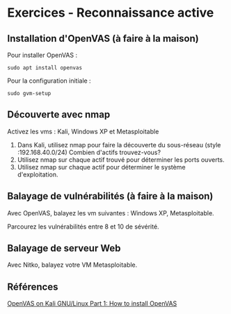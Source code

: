 # Exercices - Reconnaissance active

## Installation d'OpenVAS (à faire à la maison)

Pour installer OpenVAS :

`sudo apt install openvas`

Pour la configuration initiale :

`sudo gvm-setup`

## Découverte avec nmap

Activez les vms : Kali, Windows XP et Metasploitable

1. Dans Kali, utilisez nmap pour faire la découverte du sous-réseau (style :192.168.40.0/24) Combien d'actifs trouvez-vous?
2. Utilisez nmap sur chaque actif trouvé pour déterminer les ports ouverts.
3. Utilisez nmap sur chaque actif pour déterminer le système d'exploitation.

## Balayage de vulnérabilités (à faire à la maison)

Avec OpenVAS, balayez les vm suivantes : Windows XP, Metasploitable.

Parcourez les vulnérabilités entre 8 et 10 de sévérité.

## Balayage de serveur Web

Avec Nitko, balayez votre VM Metasploitable.


## Références  
[OpenVAS on Kali GNU/Linux Part 1: How to install OpenVAS](https://stafwag.github.io/blog/blog/2021/02/28/howto-install-opevas-on-kali/)  
